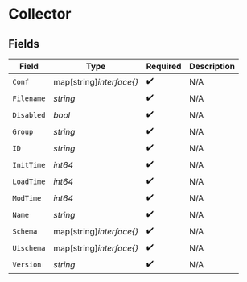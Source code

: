 # Collector


## Fields

| Field                    | Type                     | Required                 | Description              |
| ------------------------ | ------------------------ | ------------------------ | ------------------------ |
| `Conf`                   | map[string]*interface{}* | :heavy_check_mark:       | N/A                      |
| `Filename`               | *string*                 | :heavy_check_mark:       | N/A                      |
| `Disabled`               | *bool*                   | :heavy_check_mark:       | N/A                      |
| `Group`                  | *string*                 | :heavy_check_mark:       | N/A                      |
| `ID`                     | *string*                 | :heavy_check_mark:       | N/A                      |
| `InitTime`               | *int64*                  | :heavy_check_mark:       | N/A                      |
| `LoadTime`               | *int64*                  | :heavy_check_mark:       | N/A                      |
| `ModTime`                | *int64*                  | :heavy_check_mark:       | N/A                      |
| `Name`                   | *string*                 | :heavy_check_mark:       | N/A                      |
| `Schema`                 | map[string]*interface{}* | :heavy_check_mark:       | N/A                      |
| `Uischema`               | map[string]*interface{}* | :heavy_check_mark:       | N/A                      |
| `Version`                | *string*                 | :heavy_check_mark:       | N/A                      |
